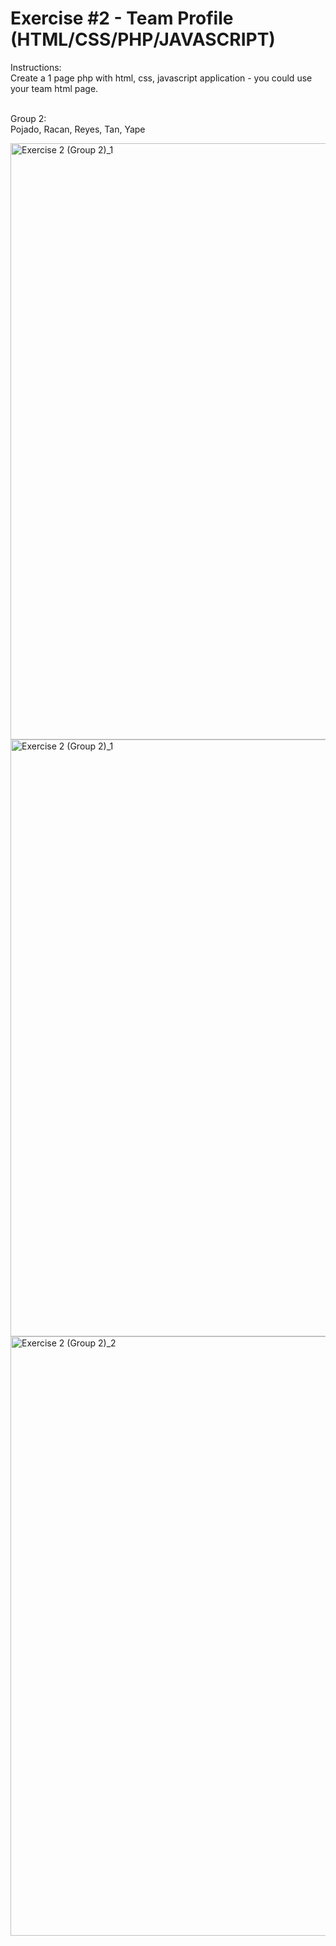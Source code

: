 # Exercise #2 - Team Profile (HTML/CSS/PHP/JAVASCRIPT)


Instructions: <br>
Create a 1 page php with html, css, javascript application - you could use your team html page.<br> <br>


Group 2:<br>
Pojado, Racan, Reyes, Tan, Yape <br>

<img width="954" alt="Exercise 2 (Group 2)_1" src="https://github.com/user-attachments/assets/9e83558f-1f05-4dad-bdb8-f8eef4211e9b">
<img width="955" alt="Exercise 2 (Group 2)_1" src="https://github.com/user-attachments/assets/0a96ba52-4903-44fd-a47a-8364dd087657">
<img width="959" alt="Exercise 2 (Group 2)_2" src="https://github.com/user-attachments/assets/64da103f-e033-406a-b8bd-0dd94daee6c4">
